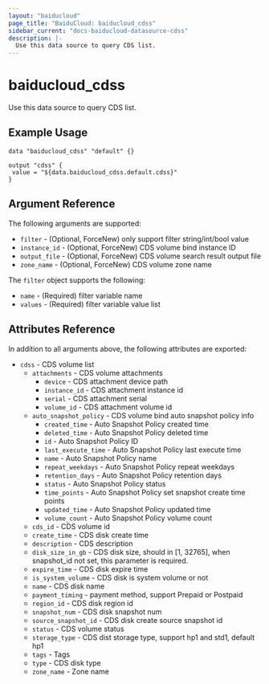 ```yaml
---
layout: "baiducloud"
page_title: "BaiduCloud: baiducloud_cdss"
sidebar_current: "docs-baiducloud-datasource-cdss"
description: |-
  Use this data source to query CDS list.
---
```


# baiducloud_cdss

Use this data source to query CDS list.

## Example Usage

```hcl
data "baiducloud_cdss" "default" {}

output "cdss" {
 value = "${data.baiducloud_cdss.default.cdss}"
}
```

## Argument Reference

The following arguments are supported:

* `filter` - (Optional, ForceNew) only support filter string/int/bool value
* `instance_id` - (Optional, ForceNew) CDS volume bind instance ID
* `output_file` - (Optional, ForceNew) CDS volume search result output file
* `zone_name` - (Optional, ForceNew) CDS volume zone name

The `filter` object supports the following:

* `name` - (Required) filter variable name
* `values` - (Required) filter variable value list

## Attributes Reference

In addition to all arguments above, the following attributes are exported:

* `cdss` - CDS volume list
  * `attachments` - CDS volume attachments
    * `device` - CDS attachment device path
    * `instance_id` - CDS attachment instance id
    * `serial` - CDS attachment serial
    * `volume_id` - CDS attachment volume id
  * `auto_snapshot_policy` - CDS volume bind auto snapshot policy info
    * `created_time` - Auto Snapshot Policy created time
    * `deleted_time` - Auto Snapshot Policy deleted time
    * `id` - Auto Snapshot Policy ID
    * `last_execute_time` - Auto Snapshot Policy last execute time
    * `name` - Auto Snapshot Policy name
    * `repeat_weekdays` - Auto Snapshot Policy repeat weekdays
    * `retention_days` - Auto Snapshot Policy retention days
    * `status` - Auto Snapshot Policy status
    * `time_points` - Auto Snapshot Policy set snapshot create time points
    * `updated_time` - Auto Snapshot Policy updated time
    * `volume_count` - Auto Snapshot Policy volume count
  * `cds_id` - CDS volume id
  * `create_time` - CDS disk create time
  * `description` - CDS description
  * `disk_size_in_gb` - CDS disk size, should in [1, 32765], when snapshot_id not set, this parameter is required.
  * `expire_time` - CDS disk expire time
  * `is_system_volume` - CDS disk is system volume or not
  * `name` - CDS disk name
  * `payment_timing` - payment method, support Prepaid or Postpaid
  * `region_id` - CDS disk region id
  * `snapshot_num` - CDS disk snapshot num
  * `source_snapshot_id` - CDS disk create source snapshot id
  * `status` - CDS volume status
  * `storage_type` - CDS dist storage type, support hp1 and std1, default hp1
  * `tags` - Tags
  * `type` - CDS disk type
  * `zone_name` - Zone name


